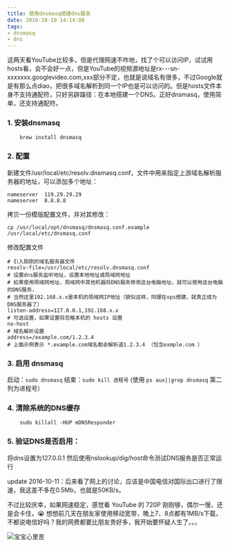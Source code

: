 ```yaml
---
title: 使用dnsmasq搭建dns服务
date: 2016-10-10 14:14:00
tags:
- dnsmasq
- dns
---
```


这两天看YouTube比较多，但是代理网速不咋地，找了个可以访问IP，试试用hosts看，会不会好一点，但是YouTube的视频源地址是rx---sn-xxxxxxx.googlevideo.com,xxx部分不定，也就是说域名有很多，不过Google就是有那么点diao，把很多域名解析到同一个IP也是可以访问的。但是hosts文件本身不支持通配符，只好另辟蹊径：在本地搭建一个DNS。正好dnsmasq，使用简单，还支持通配符。
<!-- more -->
### 1. 安装dnsmasq

        brew install dnsmasq

### 2. 配置

新建文件/usr/local/etc/resolv.dnsmasq.conf，文件中用来指定上游域名解析服务器的地址，可以添加多个地址：

    nameserver  119.29.29.29
    nameserver  8.8.8.8
        
拷贝一份模版配置文件，并对其修改：
    
    cp /usr/local/opt/dnsmasq/dnsmasq.conf.example /usr/local/etc/dnsmasq.conf
    
修改配置文件

    # 引入刚刚的域名服务器文件
    resolv-file=/usr/local/etc/resolv.dnsmasq.conf
    # 设置dns服务监听地址，设置本地地址或局域网地址
    # 如果使用局域网地址，局域网中其他机器将DNS服务修改这台电脑地址，就可以使用这台电脑的DNS服务，
    # 当然这里192.168.x.x是本机的局域网IP地址（貌似这样，同理在vps搭建，就真正成为DNS服务器了）
    listen-address=127.0.0.1,192.168.x.x
    # 可选设置，如果设置将忽略本机的 hosts 设置
    no-host
    # 域名解析设置
    address=/example.com/1.2.3.4
    # 上面示例表示 *.example.com域名都会解析道1.2.3.4 （包含exmple.com ）
        
### 3. 启用 dnsmasq
启动：`sudo dnsmasq`
结束：`sudo kill 进程号`  (使用 `ps aux||grep dnsmasq` 第二列为进程号）
    
### 4. 清除系统的DNS缓存

        sudo killall -HUP mDNSResponder

### 5. 验证DNS是否启用：
将dns设置为127.0.0.1
然后使用nslookup/dig/host命令测试DNS服务是否正常运行


update 2016-10-11：后来看了网上的讨论，应该是中国电信对国际出口进行了限速，我这差不多在0.5Mb，也就是50KB/s。

不过比较庆幸，如果网速稳定，感觉看 YouTube 的 720P 刚刚够，偶尔一慢，还是会卡住，😭 想想前几天在朋友家使用移动宽带，晚上7、8点都有1MB/s下载，不都说电信好吗？我的网费都要比朋友贵好多，我开始要怀疑人生了。。。

![宝宝心里苦](https://img.lidong.me/2016/10/Da1FJ3vzD540.jpg)


